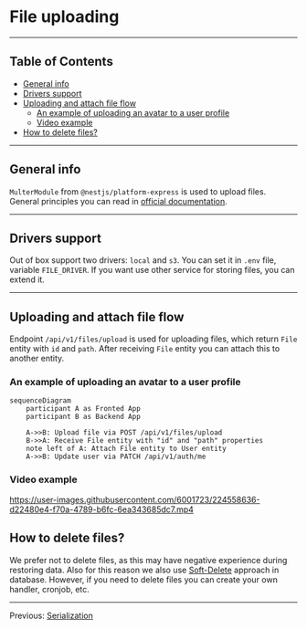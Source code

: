 # File uploading

---

## Table of Contents <!-- omit in toc -->

- [General info](#general-info)
- [Drivers support](#drivers-support)
- [Uploading and attach file flow](#uploading-and-attach-file-flow)
  - [An example of uploading an avatar to a user profile](#an-example-of-uploading-an-avatar-to-a-user-profile)
  - [Video example](#video-example)
- [How to delete files?](#how-to-delete-files)

---

## General info

`MulterModule` from `@nestjs/platform-express` is used to upload files. General principles you can read in [official documentation](https://docs.nestjs.com/techniques/file-upload).

---

## Drivers support

Out of box support two drivers: `local` and `s3`. You can set it in `.env` file, variable `FILE_DRIVER`. If you want use other service for storing files, you can extend it.

---

## Uploading and attach file flow

Endpoint `/api/v1/files/upload` is used for uploading files, which return `File` entity with `id` and `path`. After receiving `File` entity you can attach this to another entity.

### An example of uploading an avatar to a user profile

```mermaid
sequenceDiagram
    participant A as Fronted App
    participant B as Backend App

    A->>B: Upload file via POST /api/v1/files/upload
    B->>A: Receive File entity with "id" and "path" properties
    note left of A: Attach File entity to User entity
    A->>B: Update user via PATCH /api/v1/auth/me
```

### Video example

<https://user-images.githubusercontent.com/6001723/224558636-d22480e4-f70a-4789-b6fc-6ea343685dc7.mp4>

## How to delete files?

We prefer not to delete files, as this may have negative experience during restoring data. Also for this reason we also use [Soft-Delete](https://orkhan.gitbook.io/typeorm/docs/delete-query-builder#soft-delete) approach in database. However, if you need to delete files you can create your own handler, cronjob, etc.

---

Previous: [Serialization](serialization.md)
